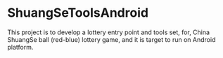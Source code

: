 ShuangSeToolsAndroid
====================
This project is to develop a lottery entry point and tools set, for,
China ShuangSe ball (red-blue) lottery game, and it is target to run
on Android platform.


